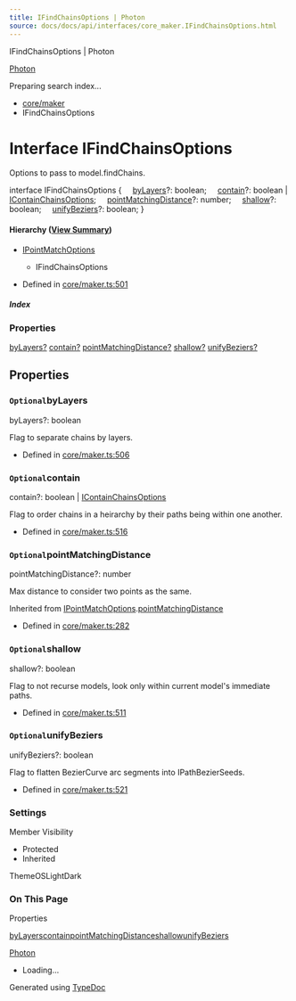 ```yaml
---
title: IFindChainsOptions | Photon
source: docs/docs/api/interfaces/core_maker.IFindChainsOptions.html
---
```


IFindChainsOptions | Photon

[Photon](../index.html)




Preparing search index...

* [core/maker](../modules/core_maker.html)
* IFindChainsOptions

# Interface IFindChainsOptions

Options to pass to model.findChains.

interface IFindChainsOptions {
    [byLayers](#bylayers)?: boolean;
    [contain](#contain)?: boolean | [IContainChainsOptions](core_maker.IContainChainsOptions.html);
    [pointMatchingDistance](#pointmatchingdistance)?: number;
    [shallow](#shallow)?: boolean;
    [unifyBeziers](#unifybeziers)?: boolean;
}

#### Hierarchy ([View Summary](../hierarchy.html#core/maker.IFindChainsOptions))

* [IPointMatchOptions](core_maker.IPointMatchOptions.html)
  + IFindChainsOptions

* Defined in [core/maker.ts:501](https://github.com/mwhite454/photon/blob/main/packages/photon/src/core/maker.ts#L501)

##### Index

### Properties

[byLayers?](#bylayers)
[contain?](#contain)
[pointMatchingDistance?](#pointmatchingdistance)
[shallow?](#shallow)
[unifyBeziers?](#unifybeziers)

## Properties

### `Optional`byLayers

byLayers?: boolean

Flag to separate chains by layers.

* Defined in [core/maker.ts:506](https://github.com/mwhite454/photon/blob/main/packages/photon/src/core/maker.ts#L506)

### `Optional`contain

contain?: boolean | [IContainChainsOptions](core_maker.IContainChainsOptions.html)

Flag to order chains in a heirarchy by their paths being within one another.

* Defined in [core/maker.ts:516](https://github.com/mwhite454/photon/blob/main/packages/photon/src/core/maker.ts#L516)

### `Optional`pointMatchingDistance

pointMatchingDistance?: number

Max distance to consider two points as the same.

Inherited from [IPointMatchOptions](core_maker.IPointMatchOptions.html).[pointMatchingDistance](core_maker.IPointMatchOptions.html#pointmatchingdistance)

* Defined in [core/maker.ts:282](https://github.com/mwhite454/photon/blob/main/packages/photon/src/core/maker.ts#L282)

### `Optional`shallow

shallow?: boolean

Flag to not recurse models, look only within current model's immediate paths.

* Defined in [core/maker.ts:511](https://github.com/mwhite454/photon/blob/main/packages/photon/src/core/maker.ts#L511)

### `Optional`unifyBeziers

unifyBeziers?: boolean

Flag to flatten BezierCurve arc segments into IPathBezierSeeds.

* Defined in [core/maker.ts:521](https://github.com/mwhite454/photon/blob/main/packages/photon/src/core/maker.ts#L521)

### Settings

Member Visibility

* Protected
* Inherited

ThemeOSLightDark

### On This Page

Properties

[byLayers](#bylayers)[contain](#contain)[pointMatchingDistance](#pointmatchingdistance)[shallow](#shallow)[unifyBeziers](#unifybeziers)

[Photon](../index.html)

* Loading...

Generated using [TypeDoc](https://typedoc.org/)
